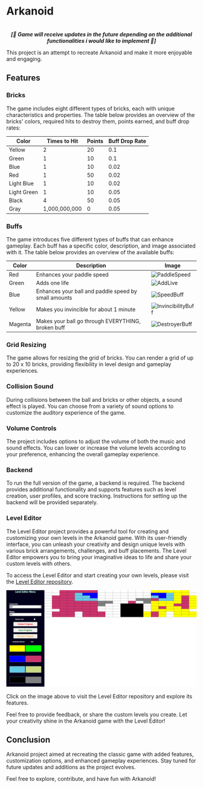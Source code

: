 # Arkanoid

<p align='center'>
<br>
<i><b>[🚧 Game will receive updates in the future depending on the additional functionalities i would like to implement 🚧]</b></i>
</p>

This project is an attempt to recreate Arkanoid and make it more enjoyable and engaging.

## Features

### Bricks

The game includes eight different types of bricks, each with unique characteristics and properties. The table below provides an overview of the bricks' colors, required hits to destroy them, points earned, and buff drop rates:

| Color       | Times to Hit  | Points | Buff Drop Rate |
| ----------- | ------------- | ------ | -------------- |
| Yellow      | 2             | 20     | 0.1            |
| Green       | 1             | 10     | 0.1            |
| Blue        | 1             | 10     | 0.02           |
| Red         | 1             | 50     | 0.02           |
| Light Blue  | 1             | 10     | 0.02           |
| Light Green | 1             | 10     | 0.05           |
| Black       | 4             | 50     | 0.05           |
| Gray        | 1,000,000,000 | 0      | 0.05           |

### Buffs

The game introduces five different types of buffs that can enhance gameplay. Each buff has a specific color, description, and image associated with it. The table below provides an overview of the available buffs:

| Color   | Description                                          | Image                                                                                            |
| ------- | ---------------------------------------------------- | ------------------------------------------------------------------------------------------------ |
| Red     | Enhances your paddle speed                           | ![PaddleSpeed](https://upload.wikimedia.org/wikipedia/commons/0/0a/No-image-available.png)       |
| Green   | Adds one life                                        | ![AddLive](https://upload.wikimedia.org/wikipedia/commons/0/0a/No-image-available.png)           |
| Blue    | Enhances your ball and paddle speed by small amounts | ![SpeedBuff](https://upload.wikimedia.org/wikipedia/commons/0/0a/No-image-available.png)         |
| Yellow  | Makes you invincible for about 1 minute              | ![InvincibilityBuff](https://upload.wikimedia.org/wikipedia/commons/0/0a/No-image-available.png) |
| Magenta | Makes your ball go through EVERYTHING, broken buff   | ![DestroyerBuff](https://upload.wikimedia.org/wikipedia/commons/0/0a/No-image-available.png)     |

### Grid Resizing

The game allows for resizing the grid of bricks. You can render a grid of up to 20 x 10 bricks, providing flexibility in level design and gameplay experiences.

### Collision Sound

During collisions between the ball and bricks or other objects, a sound effect is played. You can choose from a variety of sound options to customize the auditory experience of the game.

### Volume Controls

The project includes options to adjust the volume of both the music and sound effects. You can lower or increase the volume levels according to your preference, enhancing the overall gameplay experience.

### Backend

To run the full version of the game, a backend is required. The backend provides additional functionality and supports features such as level creation, user profiles, and score tracking. Instructions for setting up the backend will be provided separately.


### Level Editor

The Level Editor project provides a powerful tool for creating and customizing your own levels in the Arkanoid game. With its user-friendly interface, you can unleash your creativity and design unique levels with various brick arrangements, challenges, and buff placements. The Level Editor empowers you to bring your imaginative ideas to life and share your custom levels with others.

To access the Level Editor and start creating your own levels, please visit the [Level Editor repository](https://github.com/pawelos231/arkanoid_level_editor).

![Level Editor](https://github.com/pawelos231/arkanoid_level_editor/raw/main/src/images/amogus.png)

Click on the image above to visit the Level Editor repository and explore its features.

Feel free to provide feedback, or share the custom levels you create. Let your creativity shine in the Arkanoid game with the Level Editor!

## Conclusion

Arkanoid project aimed at recreating the classic game with added features, customization options, and enhanced gameplay experiences. Stay tuned for future updates and additions as the project evolves.

Feel free to explore, contribute, and have fun with Arkanoid!
